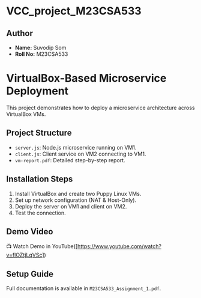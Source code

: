 # VCC_project_M23CSA533

## **Author**
- **Name:** Suvodip Som
- **Roll No:** M23CSA533


# VirtualBox-Based Microservice Deployment

This project demonstrates how to deploy a microservice architecture across VirtualBox VMs.

## **Project Structure**
- `server.js`: Node.js microservice running on VM1.
- `client.js`: Client service on VM2 connecting to VM1.
- `vm-report.pdf`: Detailed step-by-step report.

## **Installation Steps**
1. Install VirtualBox and create two Puppy Linux VMs.
2. Set up network configuration (NAT & Host-Only).
3. Deploy the server on VM1 and client on VM2.
4. Test the connection.

## **Demo Video**
📺 Watch Demo in YouTube([https://www.youtube.com/watch?v=flOZtjLqVSc])

## **Setup Guide**
Full documentation is available in `M23CSA533_Assignment_1.pdf`.


